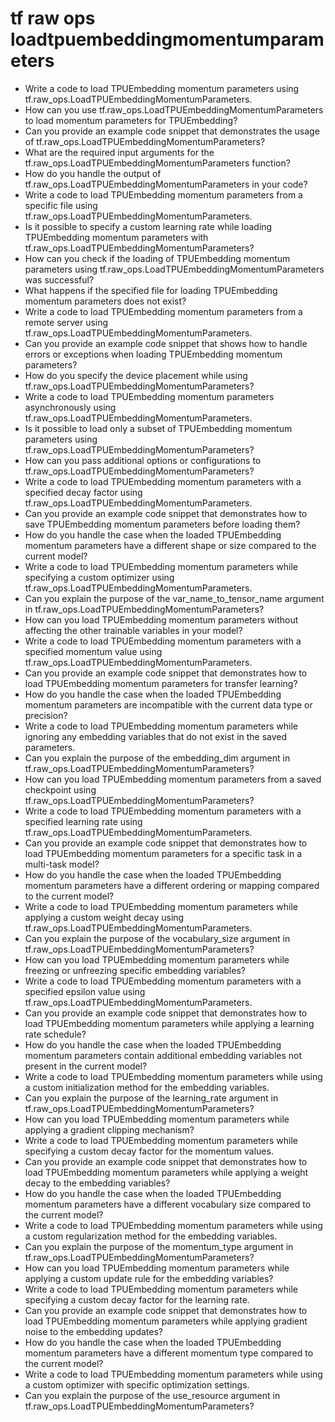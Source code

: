 # tf raw ops loadtpuembeddingmomentumparameters

- Write a code to load TPUEmbedding momentum parameters using tf.raw_ops.LoadTPUEmbeddingMomentumParameters.
- How can you use tf.raw_ops.LoadTPUEmbeddingMomentumParameters to load momentum parameters for TPUEmbedding?
- Can you provide an example code snippet that demonstrates the usage of tf.raw_ops.LoadTPUEmbeddingMomentumParameters?
- What are the required input arguments for the tf.raw_ops.LoadTPUEmbeddingMomentumParameters function?
- How do you handle the output of tf.raw_ops.LoadTPUEmbeddingMomentumParameters in your code?
- Write a code to load TPUEmbedding momentum parameters from a specific file using tf.raw_ops.LoadTPUEmbeddingMomentumParameters.
- Is it possible to specify a custom learning rate while loading TPUEmbedding momentum parameters with tf.raw_ops.LoadTPUEmbeddingMomentumParameters?
- How can you check if the loading of TPUEmbedding momentum parameters using tf.raw_ops.LoadTPUEmbeddingMomentumParameters was successful?
- What happens if the specified file for loading TPUEmbedding momentum parameters does not exist?
- Write a code to load TPUEmbedding momentum parameters from a remote server using tf.raw_ops.LoadTPUEmbeddingMomentumParameters.
- Can you provide an example code snippet that shows how to handle errors or exceptions when loading TPUEmbedding momentum parameters?
- How do you specify the device placement while using tf.raw_ops.LoadTPUEmbeddingMomentumParameters?
- Write a code to load TPUEmbedding momentum parameters asynchronously using tf.raw_ops.LoadTPUEmbeddingMomentumParameters.
- Is it possible to load only a subset of TPUEmbedding momentum parameters using tf.raw_ops.LoadTPUEmbeddingMomentumParameters?
- How can you pass additional options or configurations to tf.raw_ops.LoadTPUEmbeddingMomentumParameters?
- Write a code to load TPUEmbedding momentum parameters with a specified decay factor using tf.raw_ops.LoadTPUEmbeddingMomentumParameters.
- Can you provide an example code snippet that demonstrates how to save TPUEmbedding momentum parameters before loading them?
- How do you handle the case when the loaded TPUEmbedding momentum parameters have a different shape or size compared to the current model?
- Write a code to load TPUEmbedding momentum parameters while specifying a custom optimizer using tf.raw_ops.LoadTPUEmbeddingMomentumParameters.
- Can you explain the purpose of the var_name_to_tensor_name argument in tf.raw_ops.LoadTPUEmbeddingMomentumParameters?
- How can you load TPUEmbedding momentum parameters without affecting the other trainable variables in your model?
- Write a code to load TPUEmbedding momentum parameters with a specified momentum value using tf.raw_ops.LoadTPUEmbeddingMomentumParameters.
- Can you provide an example code snippet that demonstrates how to load TPUEmbedding momentum parameters for transfer learning?
- How do you handle the case when the loaded TPUEmbedding momentum parameters are incompatible with the current data type or precision?
- Write a code to load TPUEmbedding momentum parameters while ignoring any embedding variables that do not exist in the saved parameters.
- Can you explain the purpose of the embedding_dim argument in tf.raw_ops.LoadTPUEmbeddingMomentumParameters?
- How can you load TPUEmbedding momentum parameters from a saved checkpoint using tf.raw_ops.LoadTPUEmbeddingMomentumParameters?
- Write a code to load TPUEmbedding momentum parameters with a specified learning rate using tf.raw_ops.LoadTPUEmbeddingMomentumParameters.
- Can you provide an example code snippet that demonstrates how to load TPUEmbedding momentum parameters for a specific task in a multi-task model?
- How do you handle the case when the loaded TPUEmbedding momentum parameters have a different ordering or mapping compared to the current model?
- Write a code to load TPUEmbedding momentum parameters while applying a custom weight decay using tf.raw_ops.LoadTPUEmbeddingMomentumParameters.
- Can you explain the purpose of the vocabulary_size argument in tf.raw_ops.LoadTPUEmbeddingMomentumParameters?
- How can you load TPUEmbedding momentum parameters while freezing or unfreezing specific embedding variables?
- Write a code to load TPUEmbedding momentum parameters with a specified epsilon value using tf.raw_ops.LoadTPUEmbeddingMomentumParameters.
- Can you provide an example code snippet that demonstrates how to load TPUEmbedding momentum parameters while applying a learning rate schedule?
- How do you handle the case when the loaded TPUEmbedding momentum parameters contain additional embedding variables not present in the current model?
- Write a code to load TPUEmbedding momentum parameters while using a custom initialization method for the embedding variables.
- Can you explain the purpose of the learning_rate argument in tf.raw_ops.LoadTPUEmbeddingMomentumParameters?
- How can you load TPUEmbedding momentum parameters while applying a gradient clipping mechanism?
- Write a code to load TPUEmbedding momentum parameters while specifying a custom decay factor for the momentum values.
- Can you provide an example code snippet that demonstrates how to load TPUEmbedding momentum parameters while applying a weight decay to the embedding variables?
- How do you handle the case when the loaded TPUEmbedding momentum parameters have a different vocabulary size compared to the current model?
- Write a code to load TPUEmbedding momentum parameters while using a custom regularization method for the embedding variables.
- Can you explain the purpose of the momentum_type argument in tf.raw_ops.LoadTPUEmbeddingMomentumParameters?
- How can you load TPUEmbedding momentum parameters while applying a custom update rule for the embedding variables?
- Write a code to load TPUEmbedding momentum parameters while specifying a custom decay factor for the learning rate.
- Can you provide an example code snippet that demonstrates how to load TPUEmbedding momentum parameters while applying gradient noise to the embedding updates?
- How do you handle the case when the loaded TPUEmbedding momentum parameters have a different momentum type compared to the current model?
- Write a code to load TPUEmbedding momentum parameters while using a custom optimizer with specific optimization settings.
- Can you explain the purpose of the use_resource argument in tf.raw_ops.LoadTPUEmbeddingMomentumParameters?